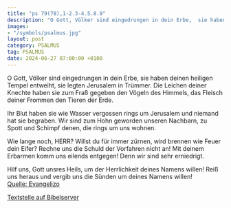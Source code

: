 ```yaml
---
title: "ps 79(78),1-2.3-4.5.8.9"
description: "O Gott, Völker sind eingedrungen in dein Erbe,  sie haben deinen heiligen Tempel entweiht,  sie legten Jerusalem in Trümmer. Die Leichen deiner Knechte haben sie zum Fraß gegeben  den Vögeln des Himmels, das Fleisch deiner Frommen den Tieren der Erde.  Ihr Blut haben sie wie ...."
images:
- "/symbols/psalmus.jpg"
layout: post
category: PSALMUS
tag: PSALMUS
date: 2024-06-27 07:00:00 +0100
---
```

O Gott, Völker sind eingedrungen in dein Erbe, 
sie haben deinen heiligen Tempel entweiht, 
sie legten Jerusalem in Trümmer.
Die Leichen deiner Knechte haben sie zum Fraß gegeben 
den Vögeln des Himmels,
das Fleisch deiner Frommen den Tieren der Erde.

Ihr Blut haben sie wie Wasser vergossen rings um Jerusalem 
und niemand hat sie begraben.<!--more-->
Wir sind zum Hohn geworden unseren Nachbarn, 
zu Spott und Schimpf denen, die rings um uns wohnen.

Wie lange noch, HERR? Willst du für immer zürnen, 
wird brennen wie Feuer dein Eifer?
Rechne uns die Schuld der Vorfahren nicht an! 
Mit deinem Erbarmen komm uns eilends entgegen! 
Denn wir sind sehr erniedrigt.

Hilf uns, Gott unsres Heils,
um der Herrlichkeit deines Namens willen! Reiß uns heraus 
und vergib uns die Sünden um deines Namens willen!<br>
[Quelle: Evangelizo](https://evangeliumtagfuertag.org/DE/gospel)

[Textstelle auf Bibelserver](https://www.bibleserver.com/EU/ps79(78),1-2.3-4.5.8.9)
